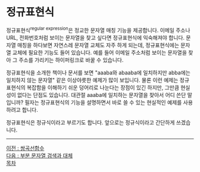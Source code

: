 # 정규표현식
정규표현식<sup>regular expression</sup>은 정교한 문자열 매칭 기능을 제공합니다. 이메일 주소나 URL, 전화번호처럼 보이는 문자열을 찾고 싶다면 정규표현식에 익숙해져야 합니다. 문자열 매칭을 하다보면 자연스레 문자열 교체도 자주 하게 되는데, 정규표현식에는 문자열 교체에 필요한 기능도 들어 있습니다. 예를 들어 이메일 주소처럼 보이는 문자열을 찾아 그 주소를 가리키는 하이퍼링크로 바꿀 수 있습니다.

정규표현식을 소개한 책이나 문서를 보면 "aaaba와 abaaba에 일치하지만 abba에는 일치하지 않는 문자열" 같은 이상야릇한 예제가 많이 보입니다. 물론 이런 예제는 정규표현식의 복잡함을 이해하기 쉬운 덩어리로 나눈다는 장점이 있긴 하지만, 그만큼 현실성이 없다는 단점도 있습니다. 대관절 aaaba에 일치하는 문자열을 찾아서 어디 쓴단 말입니까? 필자는 정규표현식의 기능을 설명하면서 바로 쓸 수 있는 현실적인 예제를 사용하려고 합니다.

정규표현식은 정규식이라고 부르기도 합니다. 앞으로는 정규식이라고 간단하게 쓰겠습니다.

***
[이전 : 쌍곡선함수](../CHAPTER_16/16.5.md) <br/>
[다음 : 부분 문자열 검색과 대체](17.1.md) <br/>
[목차](../progressCheck.md)